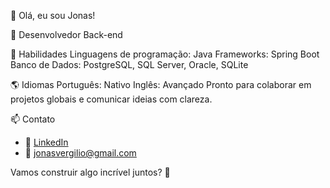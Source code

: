 👋 Olá, eu sou Jonas!

🎯 Desenvolvedor Back-end

🚀 Habilidades
Linguagens de programação: Java
Frameworks: Spring Boot
Banco de Dados: PostgreSQL, SQL Server, Oracle, SQLite

🌎 Idiomas
Português: Nativo
Inglês: Avançado
Pronto para colaborar em projetos globais e comunicar ideias com clareza.

📫 Contato
- 💼 [LinkedIn](https://www.linkedin.com/in/jonasvergilio/)  
- 📧 [jonasvergilio@gmail.com](mailto:jonasvergilio@gmail.com)

Vamos construir algo incrível juntos? 🚀
